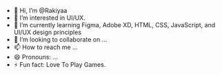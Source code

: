 - 👋 Hi, I’m @Rakiyaa
- 👀 I’m interested in UI/UX.
- 🌱 I’m currently learning Figma, Adobe XD, HTML, CSS, JavaScript, and UI/UX design principles
- 💞️ I’m looking to collaborate on ...
- 📫 How to reach me ...
- 😄 Pronouns: ...
- ⚡ Fun fact: Love To Play Games.

<!---
Rakiyaa/Rakiyaa is a ✨ special ✨ repository because its `README.md` (this file) appears on your GitHub profile.
You can click the Preview link to take a look at your changes.
--->

